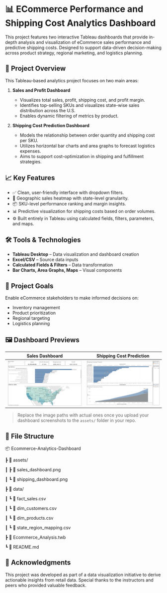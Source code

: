 # 📊 ECommerce Performance and Shipping Cost Analytics Dashboard

This project features two interactive Tableau dashboards that provide in-depth analysis and visualization of eCommerce sales performance and predictive shipping costs. Designed to support data-driven decision-making across product strategy, regional marketing, and logistics planning.

## 🚀 Project Overview

This Tableau-based analytics project focuses on two main areas:

1. **Sales and Profit Dashboard**  
   - Visualizes total sales, profit, shipping cost, and profit margin.  
   - Identifies top-selling SKUs and visualizes state-wise sales distribution across the U.S.  
   - Enables dynamic filtering of metrics by product.

2. **Shipping Cost Prediction Dashboard**  
   - Models the relationship between order quantity and shipping cost per SKU.  
   - Utilizes horizontal bar charts and area graphs to forecast logistics expenses.  
   - Aims to support cost-optimization in shipping and fulfillment strategies.

## 📈 Key Features

- ✅ Clean, user-friendly interface with dropdown filters.  
- 📍 Geographic sales heatmap with state-level granularity.  
- 📦 SKU-level performance ranking and margin insights.  
- 📊 Predictive visualization for shipping costs based on order volumes.  
- ⚙️ Built entirely in Tableau using calculated fields, filters, parameters, and maps.

## 🛠 Tools & Technologies

- **Tableau Desktop** – Data visualization and dashboard creation  
- **Excel/CSV** – Source data inputs  
- **Calculated Fields & Filters** – Data transformation  
- **Bar Charts, Area Graphs, Maps** – Visual components

## 📌 Project Goals

Enable eCommerce stakeholders to make informed decisions on:
- Inventory management  
- Product prioritization  
- Regional targeting  
- Logistics planning

## 🖼 Dashboard Previews

| Sales Dashboard | Shipping Cost Prediction |
|-----------------|--------------------------|
| ![Sales Dashboard](assets/sales_dashboard.png) | ![Shipping Dashboard](assets/shipping_dashboard.png) |

> Replace the image paths with actual ones once you upload your dashboard screenshots to the `assets/` folder in your repo.

## 📁 File Structure

📦 Ecommerce-Analytics-Dashboard

┣ 📂 assets/

┃ ┣ 📸 sales_dashboard.png

┃ ┗ 📸 shipping_dashboard.png

┣ 📂 data/

┃ ┗ 📄 fact_sales.csv

┃ ┗ 📄 dim_customers.csv

┃ ┗ 📄 dim_products.csv

┃ ┗ 📄 state_region_mapping.csv

┣ 📄 Ecommerce_Analysis.twb

┗  📄 README.md



## 🙌 Acknowledgments

This project was developed as part of a data visualization initiative to derive actionable insights from retail data. Special thanks to the instructors and peers who provided valuable feedback.
